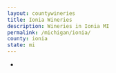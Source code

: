 ```yaml
---
layout: countywineries
title: Ionia Wineries
description: Wineries in Ionia MI
permalink: /michigan/ionia/
county: ionia
state: mi
---
```

-

